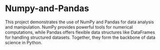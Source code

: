 # Numpy-and-Pandas
This project demonstrates the use of NumPy and Pandas for data analysis and manipulation. NumPy provides powerful tools for numerical computations, while Pandas offers flexible data structures like DataFrames for handling structured datasets. Together, they form the backbone of data science in Python.
